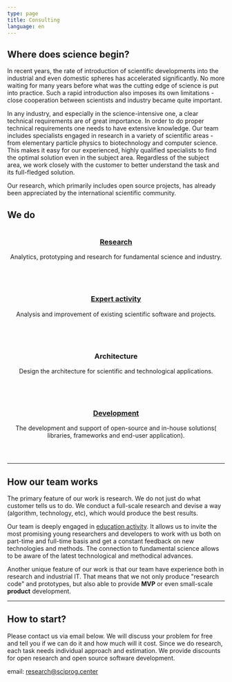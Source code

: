 ```yaml
---
type: page
title: Consulting
language: en
---
```


## Where does science begin?

In recent years, the rate of introduction of scientific developments into the industrial and even domestic spheres has accelerated significantly. No more waiting for many years before what was the cutting edge of science is put into practice. Such a rapid introduction also imposes its own limitations - close cooperation between scientists and industry became quite important.

In any industry, and especially in the science-intensive one, a clear technical requirements are of great importance. In order to do proper technical requirements one needs to have extensive knowledge. Our team includes specialists engaged in research in a variety of scientific areas - from elementary particle physics to biotechnology and computer science. This makes it easy for our experienced, highly qualified specialists to find the optimal solution even in the subject area. Regardless of the subject area, we work closely with the customer to better understand the task and its full-fledged solution.

Our research, which primarily includes open source projects, has already been appreciated by the international scientific community.

## We do

<section id="one" class="tiles">
    <article>
        <span class="image">
            <img src="images/pic03.jpg" alt="" />
        </span>
        <header class="major">
            <h3><a href="consulting/research"  class="link">Research</a></h3>
            <p>Analytics, prototyping and research for fundamental science and industry.</p>
        </header>
    </article>
    <article>
        <span class="image">
            <img src="images/pic04.jpg" alt="" />
        </span>
        <header class="major">
            <h3><a href="consulting/expert"  class="link">Expert activity</a></h3>
            <p>Analysis and improvement of existing scientific software and projects.</p>
        </header>
    </article>
    <article>
        <span class="image">
            <img src="images/pic05.jpg" alt="" />
        </span>
        <header class="major">
            <h3><a>Architecture</a></h3>
            <p>Design the architecture for scientific and technological applications.</p>
        </header>
    </article>
    <article>
        <span class="image">
            <img src="images/pic06.jpg" alt="" />
        </span>
        <header class="major">
            <h3><a href="consulting/development"  class="link">Development</a></h3>
            <p>The development and support of open-source and in-house solutions( libraries, frameworks and end-user application).</p>
        </header>
    </article>
</section>

<hr>

## How our team works

The primary feature of our work is research. We do not just do what customer tells us to do. We conduct a full-scale research and devise a way (algorithm, technology, etc), which would produce the best results.

Our team is deeply engaged in [education activity](/magprog). It allows us to invite the most promising young researchers and developers to work with us both on part-time and full-time basis and get a constant feedback on new technologies and methods. The connection to fundamental science allows to be aware of the latest technological and methodical advances.

Another unique feature of our work is that our team have experience both in research and industrial IT. That means that we not only produce "research code" and prototypes, but also able to provide **MVP** or even small-scale **product** development.

<hr>


## How to start?

Please contact us via email below. We will discuss your problem for free and tell you if we can do it and how much will it cost. Since we do research, each task needs individual approach and estimation. We provide discounts for open research and open source software development.

email: <a href="mailto:&#114;&#101;&#115;&#101;&#097;&#114;&#099;&#104;&#064;&#115;&#099;&#105;&#112;&#114;&#111;&#103;&#046;&#099;&#101;&#110;&#116;&#101;&#114;">&#114;&#101;&#115;&#101;&#097;&#114;&#099;&#104;&#064;&#115;&#099;&#105;&#112;&#114;&#111;&#103;&#046;&#099;&#101;&#110;&#116;&#101;&#114;</a>